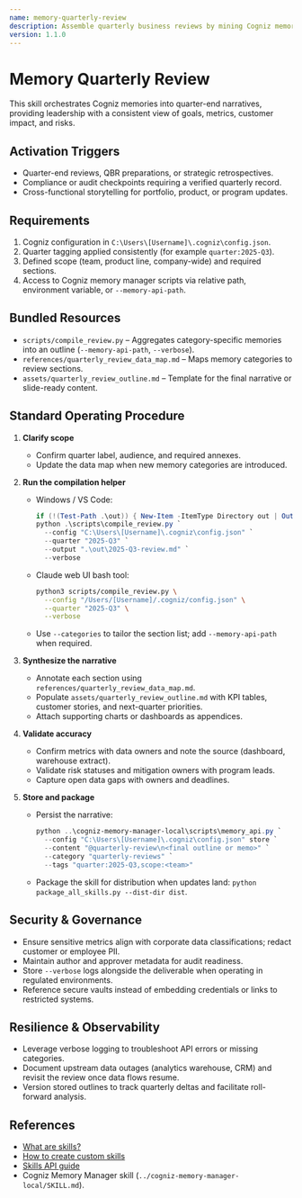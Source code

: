 ```yaml
---
name: memory-quarterly-review
description: Assemble quarterly business reviews by mining Cogniz memories for goals, metrics, highlights, and risks.
version: 1.1.0
---
```


# Memory Quarterly Review

This skill orchestrates Cogniz memories into quarter-end narratives, providing leadership with a consistent view of goals, metrics, customer impact, and risks.

## Activation Triggers
- Quarter-end reviews, QBR preparations, or strategic retrospectives.  
- Compliance or audit checkpoints requiring a verified quarterly record.  
- Cross-functional storytelling for portfolio, product, or program updates.

## Requirements
1. Cogniz configuration in `C:\Users\[Username]\.cogniz\config.json`.  
2. Quarter tagging applied consistently (for example `quarter:2025-Q3`).  
3. Defined scope (team, product line, company-wide) and required sections.  
4. Access to Cogniz memory manager scripts via relative path, environment variable, or `--memory-api-path`.

## Bundled Resources
- `scripts/compile_review.py` – Aggregates category-specific memories into an outline (`--memory-api-path`, `--verbose`).  
- `references/quarterly_review_data_map.md` – Maps memory categories to review sections.  
- `assets/quarterly_review_outline.md` – Template for the final narrative or slide-ready content.

## Standard Operating Procedure
1. **Clarify scope**  
   - Confirm quarter label, audience, and required annexes.  
   - Update the data map when new memory categories are introduced.

2. **Run the compilation helper**  
   - Windows / VS Code:  
     ```powershell
     if (!(Test-Path .\out)) { New-Item -ItemType Directory out | Out-Null }
     python .\scripts\compile_review.py `
       --config "C:\Users\[Username]\.cogniz\config.json" `
       --quarter "2025-Q3" `
       --output ".\out\2025-Q3-review.md" `
       --verbose
     ```  
   - Claude web UI bash tool:  
     ```bash
     python3 scripts/compile_review.py \
       --config "/Users/[Username]/.cogniz/config.json" \
       --quarter "2025-Q3" \
       --verbose
     ```  
   - Use `--categories` to tailor the section list; add `--memory-api-path` when required.

3. **Synthesize the narrative**  
   - Annotate each section using `references/quarterly_review_data_map.md`.  
   - Populate `assets/quarterly_review_outline.md` with KPI tables, customer stories, and next-quarter priorities.  
   - Attach supporting charts or dashboards as appendices.

4. **Validate accuracy**  
   - Confirm metrics with data owners and note the source (dashboard, warehouse extract).  
   - Validate risk statuses and mitigation owners with program leads.  
   - Capture open data gaps with owners and deadlines.

5. **Store and package**  
   - Persist the narrative:  
     ```powershell
     python ..\cogniz-memory-manager-local\scripts\memory_api.py `
       --config "C:\Users\[Username]\.cogniz\config.json" store `
       --content "@quarterly-review\n<final outline or memo>" `
       --category "quarterly-reviews" `
       --tags "quarter:2025-Q3,scope:<team>"
     ```  
   - Package the skill for distribution when updates land: `python package_all_skills.py --dist-dir dist`.

## Security & Governance
- Ensure sensitive metrics align with corporate data classifications; redact customer or employee PII.  
- Maintain author and approver metadata for audit readiness.  
- Store `--verbose` logs alongside the deliverable when operating in regulated environments.  
- Reference secure vaults instead of embedding credentials or links to restricted systems.

## Resilience & Observability
- Leverage verbose logging to troubleshoot API errors or missing categories.  
- Document upstream data outages (analytics warehouse, CRM) and revisit the review once data flows resume.  
- Version stored outlines to track quarterly deltas and facilitate roll-forward analysis.

## References
- [What are skills?](https://support.claude.com/en/articles/12512176-what-are-skills)  
- [How to create custom skills](https://support.claude.com/en/articles/12512198-how-to-create-custom-skills)  
- [Skills API guide](https://docs.claude.com/en/api/skills-guide)  
- Cogniz Memory Manager skill (`../cogniz-memory-manager-local/SKILL.md`).

